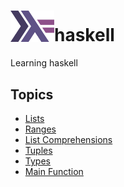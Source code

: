 <h1><img src="./assets/haskell_logo.svg" alt="Haskell Logo" width="70px"/>haskell</h1>
Learning haskell

## Topics

* [Lists](./lists.hs)
* [Ranges](./ranges.hs)
* [List Comprehensions](./listComprehension.hs)
* [Tuples](./tuples.hs)
* [Types](./types.hs)
* [Main Function](./main-function.hs)

